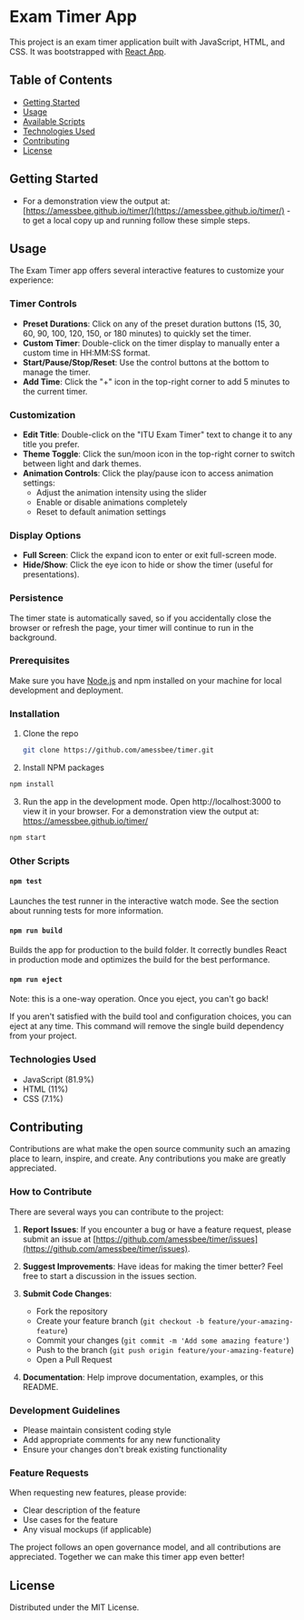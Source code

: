 # Exam Timer App

This project is an exam timer application built with JavaScript, HTML, and CSS. It was bootstrapped with [React App](https://github.com/facebook/create-react-app).

## Table of Contents

- [Getting Started](#getting-started)
- [Usage](#usage)
- [Available Scripts](#available-scripts)
- [Technologies Used](#technologies-used)
- [Contributing](#contributing)
- [License](#license)

## Getting Started

- For a demonstration view the output at: [https://amessbee.github.io/timer/](https://amessbee.github.io/timer/) 
-to get a local copy up and running follow these simple steps.

## Usage

The Exam Timer app offers several interactive features to customize your experience:

### Timer Controls

- **Preset Durations**: Click on any of the preset duration buttons (15, 30, 60, 90, 100, 120, 150, or 180 minutes) to quickly set the timer.
- **Custom Timer**: Double-click on the timer display to manually enter a custom time in HH:MM:SS format.
- **Start/Pause/Stop/Reset**: Use the control buttons at the bottom to manage the timer.
- **Add Time**: Click the "+" icon in the top-right corner to add 5 minutes to the current timer.

### Customization

- **Edit Title**: Double-click on the "ITU Exam Timer" text to change it to any title you prefer.
- **Theme Toggle**: Click the sun/moon icon in the top-right corner to switch between light and dark themes.
- **Animation Controls**: Click the play/pause icon to access animation settings:
  - Adjust the animation intensity using the slider
  - Enable or disable animations completely
  - Reset to default animation settings

### Display Options

- **Full Screen**: Click the expand icon to enter or exit full-screen mode.
- **Hide/Show**: Click the eye icon to hide or show the timer (useful for presentations).

### Persistence

The timer state is automatically saved, so if you accidentally close the browser or refresh the page, your timer will continue to run in the background.

### Prerequisites

Make sure you have [Node.js](https://nodejs.org/) and npm installed on your machine for local development and deployment.

### Installation

1. Clone the repo
   ```sh
   git clone https://github.com/amessbee/timer.git
   ```
2. Install NPM packages
```sh
npm install
```
3. Run the app in the development mode. Open http://localhost:3000 to view it in your browser. For a demonstration view the output at: https://amessbee.github.io/timer/

```sh
npm start
```

### Other Scripts

#### `npm test`

Launches the test runner in the interactive watch mode.
See the section about running tests for more information.

#### `npm run build`

Builds the app for production to the build folder.
It correctly bundles React in production mode and optimizes the
build for the best performance.

#### `npm run eject`

Note: this is a one-way operation. Once you eject, you can't go back!

If you aren't satisfied with the build tool and configuration choices, you can eject at any time. This command will remove the single build dependency from your project.

### Technologies Used

- JavaScript (81.9%)
- HTML (11%)
- CSS (7.1%)

## Contributing

Contributions are what make the open source community such an amazing place to learn, inspire, and create. Any contributions you make are greatly appreciated.

### How to Contribute

There are several ways you can contribute to the project:

1. **Report Issues**: If you encounter a bug or have a feature request, please submit an issue at [https://github.com/amessbee/timer/issues](https://github.com/amessbee/timer/issues).

2. **Suggest Improvements**: Have ideas for making the timer better? Feel free to start a discussion in the issues section.

3. **Submit Code Changes**:
   - Fork the repository
   - Create your feature branch (`git checkout -b feature/your-amazing-feature`)
   - Commit your changes (`git commit -m 'Add some amazing feature'`)
   - Push to the branch (`git push origin feature/your-amazing-feature`)
   - Open a Pull Request

4. **Documentation**: Help improve documentation, examples, or this README.

### Development Guidelines

- Please maintain consistent coding style
- Add appropriate comments for any new functionality
- Ensure your changes don't break existing functionality

### Feature Requests

When requesting new features, please provide:
- Clear description of the feature
- Use cases for the feature
- Any visual mockups (if applicable)

The project follows an open governance model, and all contributions are appreciated. Together we can make this timer app even better!

## License

Distributed under the MIT License.
